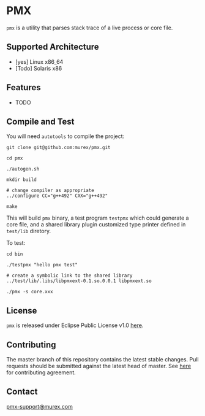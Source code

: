 # PMX 

`pmx` is a utility that parses stack trace of a live process or core file. 

## Supported Architecture

* [yes] Linux x86_64
* [Todo] Solaris x86

## Features

* TODO



## Compile and Test

You will need `autotools` to compile the project:

```
git clone git@github.com:murex/pmx.git

cd pmx

./autogen.sh 

mkdir build

# change compiler as appropriate
../configure CC="g++492" CXX="g++492"

make
```

This will build `pmx` binary, a test program `testpmx` which could generate a core file, 
and a shared library plugin customized type printer defined in `test/lib` diretory.

To test:

```
cd bin

./testpmx "hello pmx test"

# create a symbolic link to the shared library
../test/lib/.libs/libpmxext-0.1.so.0.0.1 libpmxext.so

./pmx -s core.xxx
```

## License

`pmx` is released under Eclipse Public License v1.0 [here](LICENSE.txt]).

## Contributing 

The master branch of this repository contains the latest stable changes. Pull requests should be submitted against the latest head of master. See [here](CONTRIBUTING.md) for contributing agreement.

## Contact

pmx-support@murex.com

